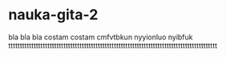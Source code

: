 # nauka-gita-2
bla bla bla costam costam
cmfvtbkun
nyyionluo
nyibfuk
 ttttttttttttttttttttttttttttttttttttttttttttttttttttttttttttttttttttttttttttttttttttttttttt
